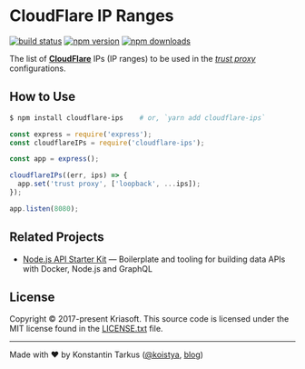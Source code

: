 # CloudFlare IP Ranges

[![build status](https://img.shields.io/travis/kriasoft/cloudflare-ips/master.svg?style=flat-square)](https://travis-ci.org/kriasoft/cloudflare-ips)
[![npm version](https://img.shields.io/npm/v/cloudflare-ips.svg?style=flat-square)](https://www.npmjs.com/package/cloudflare-ips)
[![npm downloads](https://img.shields.io/npm/dm/cloudflare-ips.svg?style=flat-square)](https://www.npmjs.com/package/cloudflare-ips)

The list of **[CloudFlare][cloudflare]** IPs (IP ranges) to be used in the *[trust proxy][proxy]*
configurations.


## How to Use

```bash
$ npm install cloudflare-ips    # or, `yarn add cloudflare-ips`
```

```js
const express = require('express');
const cloudflareIPs = require('cloudflare-ips');

const app = express();

cloudflareIPs((err, ips) => {
  app.set('trust proxy', ['loopback', ...ips]);
});

app.listen(8080);
```


## Related Projects

* [Node.js API Starter Kit][nsk] — Boilerplate and tooling for building data APIs with Docker,
  Node.js and GraphQL


## License

Copyright © 2017-present Kriasoft. This source code is licensed under the MIT license found in the
[LICENSE.txt][license] file.

---
Made with ♥ by Konstantin Tarkus ([@koistya](https://twitter.com/koistya), [blog](https://medium.com/@tarkus))

[cloudflare]: https://www.cloudflare.com/
[proxy]: https://expressjs.com/en/guide/behind-proxies.html
[nsk]: https://github.com/kriasoft/nodejs-api-starter
[license]: https://github.com/kriasoft/cloudflare-ips/blob/master/LICENSE.txt
